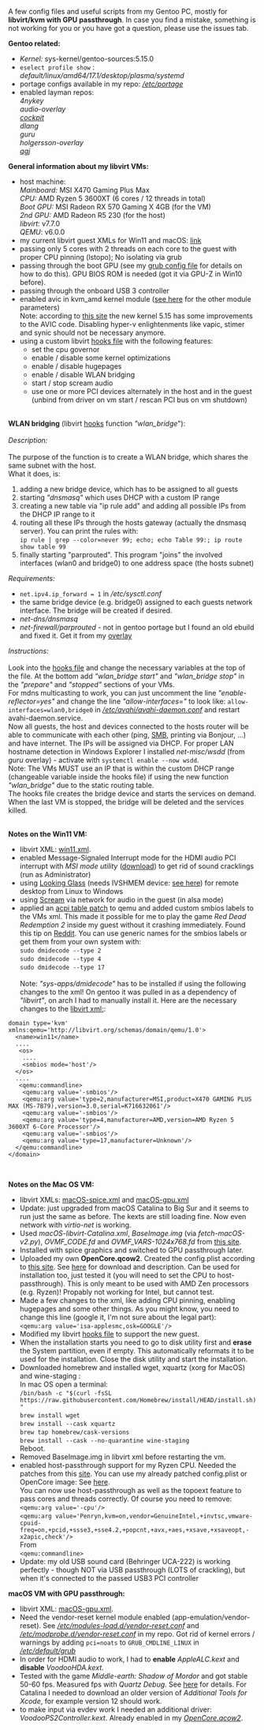 A few config files and useful scripts from my Gentoo PC, mostly for **libvirt/kvm with GPU passthrough**. In case you find a mistake, something is not working for you or you have got a question, please use the issues tab.

**Gentoo related:**
- *Kernel:* sys-kernel/gentoo-sources:5.15.0
- `eselect profile show` :<br/>
*default/linux/amd64/17.1/desktop/plasma/systemd*
- portage configs available in my repo: [*/etc/portage*](https://github.com/q-g-j/gentoo-stuff/tree/master/etc/portage)
- enabled layman repos:<br/>
*4nykey*<br/>
*audio-overlay*<br/>
[*cockpit*](https://github.com/orumin/cockpit-overlay.git)<br/>
*dlang*<br/>
*guru*<br/>
*holgersson-overlay*<br/>
[*qgj*](https://github.com/q-g-j/qgj-overlay)<br/>


**General information about my libvirt VMs:**
- host machine:<br/>
*Mainboard:* MSI X470 Gaming Plus Max<br/>
*CPU:* AMD Ryzen 5 3600XT (6 cores / 12 threads in total)<br/>
*Boot GPU:* MSI Radeon RX 570 Gaming X 4GB (for the VM)<br/>
*2nd GPU:* AMD Radeon R5 230 (for the host)<br/>
*libvirt*: v7.7.0<br/>
*QEMU*: v6.0.0
- my current libvirt guest XMLs for Win11 and macOS: [link](https://github.com/q-g-j/gentoo-stuff/tree/master/etc/libvirt/qemu)
- passing only 5 cores with 2 threads on each core to the guest with proper CPU pinning (lstopo); No isolating via grub
- passing through the boot GPU (see my [grub config file](https://github.com/q-g-j/gentoo-stuff/blob/master/etc/default/grub) for details on how to do this). GPU BIOS ROM is needed (got it via GPU-Z in Win10 before).
- passing through the onboard USB 3 controller
- enabled avic in kvm_amd kernel module ([see here](https://github.com/q-g-j/gentoo-stuff/tree/master/etc/modprobe.d) for the other module parameters)<br/>
Note: according to [this site](https://www.reddit.com/r/VFIO/comments/pn3etv/maxim_levitskys_latest_work_on_apicvavic_allows/) the new kernel 5.15 has some improvements to the AVIC code.
Disabling hyper-v enlightenments like vapic, stimer and synic should not be necessary anymore.
- using a custom libvirt [hooks file](https://github.com/q-g-j/gentoo-stuff/blob/master/etc/libvirt/hooks/qemu) with the following features:<br/>
  * set the cpu governor<br/>
  * enable / disable some kernel optimizations<br/>
  * enable / disable hugepages<br/>
  * enable / disable WLAN bridging<br/>
  * start / stop scream audio<br/>
  * use one or more PCI devices alternately in the host and in the guest (unbind from driver on vm start / rescan PCI bus on vm shutdown)<br/><br/>


**WLAN bridging** (libvirt [hooks](https://github.com/q-g-j/gentoo-stuff/blob/master/etc/libvirt/hooks/qemu) function *"wlan_bridge*"):<br/><br/>
*Description:*<br/><br/>
The purpose of the function is to create a WLAN bridge, which shares the same subnet with the host.<br/>
What it does, is:
1. adding a new bridge device, which has to be assigned to all guests
2. starting *"dnsmasq"* which uses DHCP with a custom IP range
3. creating a new table via "ip rule add" and adding all possible IPs from the DHCP IP range to it
4. routing all these IPs through the hosts gateway (actually the dnsmasq server). You can print the rules with:<br/>`ip rule | grep --color=never 99; echo; echo Table 99:; ip route show table 99`
5. finally starting "parprouted". This program "joins" the involved interfaces (wlan0 and bridge0) to one address space (the hosts subnet)

*Requirements:*
- `net.ipv4.ip_forward = 1` in */etc/sysctl.conf*
- the same bridge device (e.g. bridge0) assigned to each guests network interface. The bridge will be created if desired.
- *net-dns/dnsmasq*
- *net-firewall/parprouted* - not in gentoo portage but I found an old ebuild and fixed it. Get it from my [overlay](https://github.com/q-g-j/qgj-overlay)<br/>

*Instructions:*<br/><br/>
Look into the [hooks file](https://github.com/q-g-j/gentoo-stuff/blob/master/etc/libvirt/hooks/qemu) and change the necessary variables at the top of the file. At the bottom add *"wlan_bridge start"* and *"wlan_bridge stop"* in the *"prepare"* and *"stopped"* sections of your VMs.<br/>
For mdns multicasting to work, you can just uncomment the line *"enable-reflector=yes"* and change the line *"allow-interfaces="* to look like: `allow-interfaces=wlan0,bridge0` in [*/etc/avahi/avahi-daemon.conf*](https://github.com/q-g-j/gentoo-stuff/blob/master/etc/avahi/avahi-daemon.conf) and restart avahi-daemon.service.<br/>
Now all guests, the host and devices connected to the hosts router will be able to communicate with each other (ping, [SMB](https://github.com/q-g-j/gentoo-stuff/blob/master/etc/samba/smb.conf), printing via Bonjour, ...) and have internet. The IPs will be assigned via DHCP. For proper LAN hostname detection in Windows Explorer I installed *net-misc/wsdd* (from *guru* overlay) - activate with `systemctl enable --now wsdd`.<br/>
Note: The VMs MUST use an IP that is within the custom DHCP range (changeable variable inside the hooks file) if using the new function *"wlan_bridge"* due to the static routing table.<br/>
The hooks file creates the bridge device and starts the services on demand. When the last VM is stopped, the bridge will be deleted and the services killed.<br/><br/>


**Notes on the Win11 VM:**
- libvirt XML: [win11.xml](https://github.com/q-g-j/gentoo-stuff/blob/master/etc/libvirt/qemu/win11.xml).
- enabled Message-Signaled Interrupt mode for the HDMI audio PCI interrupt with *MSI mode utility* ([download](https://github.com/q-g-j/gentoo-stuff/blob/master/win11/MSI_util/MSI_util_v3.zip?raw=true)) to get rid of sound cracklings (run as Administrator)
- using [Looking Glass](https://looking-glass.io/) (needs IVSHMEM device: [see here](https://wiki.archlinux.org/title/PCI_passthrough_via_OVMF#Using_Looking_Glass_to_stream_guest_screen_to_the_host)) for remote desktop from Linux to Windows
- using [Scream](https://github.com/duncanthrax/scream) via network for audio in the guest (in alsa mode)
- applied an [acpi table patch](https://github.com/q-g-j/gentoo-stuff/blob/master/etc/portage/patches/app-emulation/qemu-6.0.0/acpi-table.patch) to qemu and added custom smbios labels to the VMs xml. This made it possible for me to play the game *Red Dead Redemption 2* inside my guest without it crashing immediately. Found this tip on [Reddit](https://www.reddit.com/r/VFIO/comments/jy8ri4/a_possible_solution_to_red_dead_redemption_2_not/). You can use generic names for the smbios labels or get them from your own system with:<br/>
`sudo dmidecode --type 2`<br/>
`sudo dmidecode --type 4`<br/>
`sudo dmidecode --type 17`<br/><br/>
Note: *"sys-apps/dmidecode"* has to be installed if using the following changes to the xml! On gentoo it was pulled in as a dependency of *"libvirt"*, on arch I had to manually install it.
Here are the necessary changes to the [libvirt xml:](https://github.com/q-g-j/gentoo-stuff/blob/master/etc/libvirt/qemu/win11.xml):
```
domain type='kvm' xmlns:qemu='http://libvirt.org/schemas/domain/qemu/1.0'>
  <name>win11</name>
  ....
   <os>
    ....
    <smbios mode='host'/>
  </os>
  ....
   <qemu:commandline>
    <qemu:arg value='-smbios'/>
    <qemu:arg value='type=2,manufacturer=MSI,product=X470 GAMING PLUS MAX (MS-7B79),version=3.0,serial=K716632061'/>
    <qemu:arg value='-smbios'/>
    <qemu:arg value='type=4,manufacturer=AMD,version=AMD Ryzen 5 3600XT 6-Core Processor'/>
    <qemu:arg value='-smbios'/>
    <qemu:arg value='type=17,manufacturer=Unknown'/>
  </qemu:commandline>
</domain>
```
<br/>

**Notes on the Mac OS VM:**
- libvirt XMLs: [macOS-spice.xml](https://github.com/q-g-j/gentoo-stuff/blob/master/etc/libvirt/qemu/macOS-spice.xml) and [macOS-gpu.xml](https://github.com/q-g-j/gentoo-stuff/blob/master/etc/libvirt/qemu/macOS-gpu.xml)
- Update: just upgraded from macOS Catalina to Big Sur and it seems to run just the same as before. The kexts are still loading fine. Now even network with *virtio-net* is working.
- Used *macOS-libvirt-Catalina.xml*, *BaseImage.img* (via *fetch-macOS-v2.py*), *OVMF_CODE.fd* and *OVMF_VARS-1024x768.fd* from [this site](https://github.com/kholia/OSX-KVM).
- Installed with spice graphics and switched to GPU passthrough later.
- Uploaded my own **OpenCore.qcow2**. Created the config.plist according to [this site](https://dortania.github.io/OpenCore-Install-Guide/). See [here](https://github.com/q-g-j/gentoo-stuff/tree/master/macOS/OpenCore) for download and description. Can be used for installation too, just tested it (you will need to set the CPU to host-passthrough). This is only meant to be used with AMD Zen processors (e.g. Ryzen)! Propably not working for Intel, but cannot test.
- Made a few changes to the xml, like adding CPU pinning, enabling hugepages and some other things. As you might know, you need to change this line (google it, I'm not sure about the legal part):<br/>
`<qemu:arg value='isa-applesmc,osk=GOOGLE'/>`<br/>
- Modified my libvirt [hooks file](https://github.com/q-g-j/gentoo-stuff/blob/master/etc/libvirt/hooks/qemu) to support the new guest.
- When the installation starts you need to go to disk utility first and **erase** the System partition, even if empty. This automatically reformats it to be used for the installation. Close the disk utility and start the installation.
- Downloaded homebrew and installed wget, xquartz (xorg for MacOS) and wine-staging :<br/>
In mac OS open a terminal:<br/>
`/bin/bash -c "$(curl -fsSL https://raw.githubusercontent.com/Homebrew/install/HEAD/install.sh)"`<br/>
`brew install wget`<br/>
`brew install --cask xquartz`<br/>
`brew tap homebrew/cask-versions`<br/>
`brew install --cask --no-quarantine wine-staging`<br/>
Reboot.
- Removed BaseImage.img in libvirt xml before restarting the vm.
- enabled host-passthrough support for my Ryzen CPU. Needed the patches from this [site](https://github.com/AMD-OSX/AMD_Vanilla/blob/opencore/17h_19h/patches.plist). You can use my already patched config.plist or OpenCore image: See [here](https://github.com/q-g-j/gentoo-stuff/tree/master/macOS/OpenCore).<br/>
You can now use host-passthrough as well as the topoext feature to pass cores and threads correctly. Of course you need to remove:<br/>
`<qemu:arg value='-cpu'/>`<br/>
`<qemu:arg value='Penryn,kvm=on,vendor=GenuineIntel,+invtsc,vmware-cpuid-freq=on,+pcid,+ssse3,+sse4.2,+popcnt,+avx,+aes,+xsave,+xsaveopt,-x2apic,check'/>`<br/>
From<br/>
`<qemu:commandline>`<br/>
- Update: my old USB sound card (Behringer UCA-222) is working perfectly - though NOT via USB passthrough (LOTS of crackling), but when it's connected to the passed USB3 PCI controller

**macOS VM with GPU passthrough:**
- libvirt XML: [macOS-gpu.xml](https://github.com/q-g-j/gentoo-stuff/blob/master/etc/libvirt/qemu/macOS-gpu.xml).
- Need the vendor-reset kernel module enabled (app-emulation/vendor-reset). See [*/etc/modules-load.d/vendor-reset.conf*](https://github.com/q-g-j/gentoo-stuff/raw/master/etc/modules-load.d/vendor-reset.conf) and [*/etc/modprobe.d/vendor-reset.conf*](https://github.com/q-g-j/gentoo-stuff/raw/master/etc/modprobe.d/vendor-reset.conf) in my repo. Got rid of kernel errors / warnings by adding `pci=noats` to `GRUB_CMDLINE_LINUX` in [*/etc/default/grub*](https://github.com/q-g-j/gentoo-stuff/raw/master/etc/default/grub)
- In order for HDMI audio to work, I had to **enable** *AppleALC.kext* and **disable** *VoodooHDA.kext*.
- Tested with the game *Middle-earth: Shadow of Mordor* and got stable 50-60 fps. Measured fps with *Quartz Debug*. See [here](https://www.addictivetips.com/mac-os/view-fps-on-macos/) for details. For Catalina I needed to download an older version of *Additional Tools for Xcode*, for example version 12 should work.
- to make input via evdev work I needed an additional driver: *VoodooPS2Controller.kext*. Already enabled in my [*OpenCore.qcow2*](https://github.com/q-g-j/gentoo-stuff/tree/master/macOS/OpenCore).

